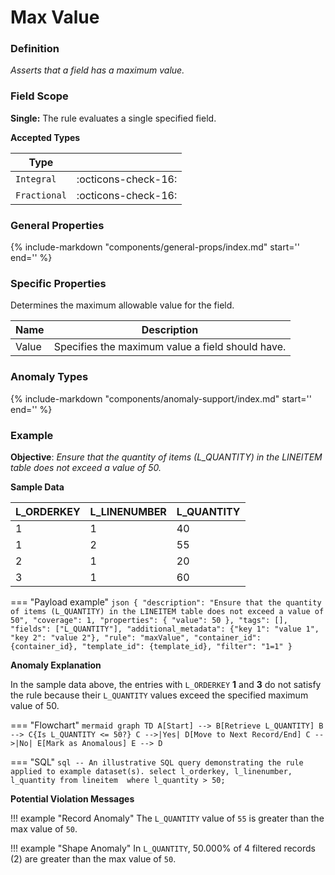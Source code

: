 # Max Value

### Definition

*Asserts that a field has a maximum value.*

### Field Scope

**Single:** The rule evaluates a single specified field.

**Accepted Types**

| Type        |                          |
|-------------|--------------------------|
| `Integral`  | <div style="text-align:center">:octicons-check-16:</div> |
| `Fractional`| <div style="text-align:center">:octicons-check-16:</div> |

### General Properties

{%
    include-markdown "components/general-props/index.md"
    start='<!-- all-props--start -->'
    end='<!-- all-props--end -->'
%}

### Specific Properties

Determines the maximum allowable value for the field.

| Name               | Description                              |
|--------------------|------------------------------------------|
| <div class="text-primary">Value</div> | Specifies the maximum value a field should have. |

### Anomaly Types

{%
    include-markdown "components/anomaly-support/index.md"
    start='<!-- all-types--start -->'
    end='<!-- all-types--end -->'
%}

### Example

**Objective**: *Ensure that the quantity of items (L_QUANTITY) in the LINEITEM table does not exceed a value of 50.*

**Sample Data**

| L_ORDERKEY | L_LINENUMBER | L_QUANTITY |
|------------|--------------|------------|
| 1          | 1            | 40         |
| 1          | 2            | <span class="text-negative">55</span> |
| 2          | 1            | 20         |
| 3          | 1            | <span class="text-negative">60</span> |

=== "Payload example"
    ``` json
    {
        "description": "Ensure that the quantity of items (L_QUANTITY) in the LINEITEM table does not exceed a value of 50",
        "coverage": 1,
        "properties": {
            "value": 50
        },
        "tags": [],
        "fields": ["L_QUANTITY"],
        "additional_metadata": {"key 1": "value 1", "key 2": "value 2"},
        "rule": "maxValue",
        "container_id": {container_id},
        "template_id": {template_id},
        "filter": "1=1"
    }
    ```

**Anomaly Explanation**

In the sample data above, the entries with `L_ORDERKEY` **1** and **3** do not satisfy the rule because their `L_QUANTITY` values exceed the specified maximum value of 50.

=== "Flowchart"
    ```mermaid
    graph TD
    A[Start] --> B[Retrieve L_QUANTITY]
    B --> C{Is L_QUANTITY <= 50?}
    C -->|Yes| D[Move to Next Record/End]
    C -->|No| E[Mark as Anomalous]
    E --> D
    ```

=== "SQL"
    ```sql
    -- An illustrative SQL query demonstrating the rule applied to example dataset(s).
    select
        l_orderkey,
        l_linenumber,
        l_quantity
    from lineitem 
    where
        l_quantity > 50;
    ```

**Potential Violation Messages**

!!! example "Record Anomaly"
    The `L_QUANTITY` value of `55` is greater than the max value of `50`.

!!! example "Shape Anomaly"
    In `L_QUANTITY`, 50.000% of 4 filtered records (2) are greater than the max value of `50`.
